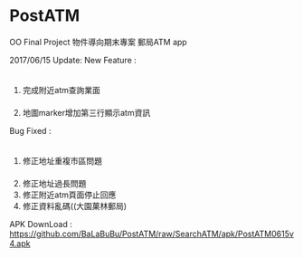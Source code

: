 # PostATM
OO Final Project
物件導向期末專案
郵局ATM app

2017/06/15 Update:
New Feature :
<ol>
　<li>完成附近atm查詢業面</li>
　<li>地圖marker增加第三行顯示atm資訊</li>
</ol>
Bug Fixed :
<ol>
　<li>修正地址重複市區問題</li>
　<li>修正地址過長問題</li>
  <li>修正附近atm頁面停止回應</li>
  <li>修正資料亂碼((大園菓林郵局)</li>
</ol>
 
 APK DownLoad : https://github.com/BaLaBuBu/PostATM/raw/SearchATM/apk/PostATM0615v4.apk
